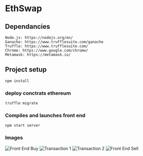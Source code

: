 # EthSwap

## Dependancies
```
Node.js: https://nodejs.org/en/
Ganache: https://www.trufflesuite.com/ganache
Truffle: https://www.trufflesuite.com/
Chrome: https://www.google.com/chrome/
Metamask: https://metamask.io/
```

## Project setup
```
npm install
```

### deploy conctrats ethereum
```
truffle migrate
```

### Compiles and launches front end
```
npm start server
```

### Images

![Front End Buy](https://ibb.co/xm8RTK4)
![Transaction 1](https://ibb.co/nc2Zqh4)
![Transaction 2](https://ibb.co/s1PDq9L)
![Front End Sell](https://ibb.co/WPjVQzH)

